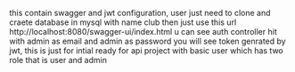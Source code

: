 this contain swagger and jwt configuration, user just need to clone and craete database in mysql with name club
then just use this url http://localhost:8080/swagger-ui/index.html
u can see auth controller hit with admin as email and admin as password you will see token genrated by jwt,
 this is just for intial ready for api project with basic user which has two role that is  user and admin
